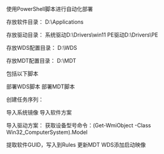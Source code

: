 使用PowerShell脚本进行自动化部署

存放软件目录：
D:\Applications

存放驱动目录：
系统驱动D:\Drivers\win11
PE驱动D:\Drivers\PE

存放WDS配置目录：
D:\WDS

存放MDT配置目录：
D:\MDT



包括以下脚本

部署WDS脚本
部署MDT脚本

创建任务序列：


导入系统镜像
导入软件方案

导入驱动方案：
获取设备型号命令：(Get-WmiObject -Class Win32_ComputerSystem).Model

提取软件GUID，写入到Rules
更新MDT
WDS添加启动映像
